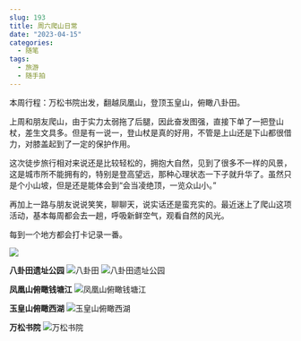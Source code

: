 ```yaml
---
slug: 193
title: 周六爬山日常
date: "2023-04-15"
categories: 
  - 随笔
tags: 
  - 旅游
  - 随手拍
---
```


本周行程：万松书院出发，翻越凤凰山，登顶玉皇山，俯瞰八卦田。

上周和朋友爬山，由于实力太弱拖了后腿，因此奋发图强，直接下单了一把登山杖，差生文具多。但是有一说一，登山杖是真的好用，不管是上山还是下山都很借力，对膝盖起到了一定的保护作用。

这次徒步旅行相对来说还是比较轻松的，拥抱大自然，见到了很多不一样的风景，这是城市所不能拥有的，特别是登高望远，那种心理状态一下子就升华了。虽然只是个小山坡，但是还是能体会到“会当凌绝顶，一览众山小。” 

再加上一路与朋友说说笑笑，聊聊天，说实话还是蛮充实的。最近迷上了爬山这项活动，基本每周都会去一趟，呼吸新鲜空气，观看自然的风光。

每到一个地方都会打卡记录一番。

![](https://imgurl.zishu.me/images/old/2023/04/15/643abbf54d884.webp)

**八卦田遗址公园**
![八卦田](https://imgurl.zishu.me/images/old/2023/04/15/643ab875d3eb0.webp)
![八卦田遗址公园](https://imgurl.zishu.me/images/old/2023/04/15/643ab87742d02.webp)

**凤凰山俯瞰钱塘江**
![凤凰山俯瞰钱塘江](https://imgurl.zishu.me/images/old/2023/04/15/643ab87628f22.webp)

**玉皇山俯瞰西湖**
![玉皇山俯瞰西湖](https://imgurl.zishu.me/images/old/2023/04/15/643ab876e077e.webp)

**万松书院**
![万松书院](https://imgurl.zishu.me/images/old/2023/04/15/643ab877c12aa.webp)